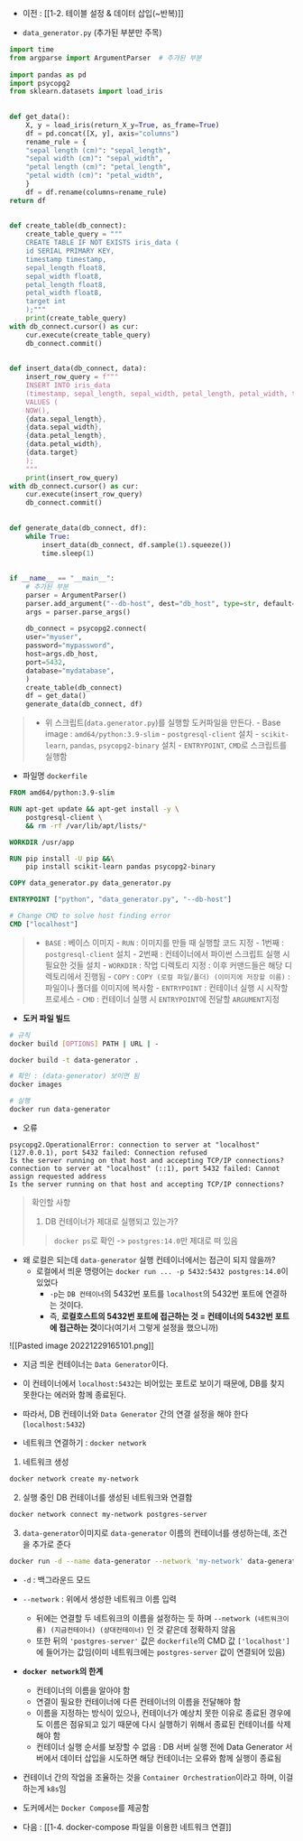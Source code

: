 - 이전 : [[1-2. 테이블 설정 & 데이터 삽입(~반복)]]

- `data_generator.py` (추가된 부분만 주목)
```python
import time  
from argparse import ArgumentParser  # 추가된 부분
  
import pandas as pd  
import psycopg2  
from sklearn.datasets import load_iris  
  
  
def get_data():  
	X, y = load_iris(return_X_y=True, as_frame=True)  
	df = pd.concat([X, y], axis="columns")  
	rename_rule = {  
	"sepal length (cm)": "sepal_length",  
	"sepal width (cm)": "sepal_width",  
	"petal length (cm)": "petal_length",  
	"petal width (cm)": "petal_width",  
	}  
	df = df.rename(columns=rename_rule)  
return df  
  
  
def create_table(db_connect):  
	create_table_query = """  
	CREATE TABLE IF NOT EXISTS iris_data (  
	id SERIAL PRIMARY KEY,  
	timestamp timestamp,  
	sepal_length float8,  
	sepal_width float8,  
	petal_length float8,  
	petal_width float8,  
	target int  
	);"""  
	print(create_table_query)  
with db_connect.cursor() as cur:  
	cur.execute(create_table_query)  
	db_connect.commit()  
  
  
def insert_data(db_connect, data):  
	insert_row_query = f"""  
	INSERT INTO iris_data  
	(timestamp, sepal_length, sepal_width, petal_length, petal_width, target)  
	VALUES (  
	NOW(),  
	{data.sepal_length},  
	{data.sepal_width},  
	{data.petal_length},  
	{data.petal_width},  
	{data.target}  
	);  
	"""  
	print(insert_row_query)  
with db_connect.cursor() as cur:  
	cur.execute(insert_row_query)  
	db_connect.commit()  
  
  
def generate_data(db_connect, df):  
	while True:  
		insert_data(db_connect, df.sample(1).squeeze())  
		time.sleep(1)  
  
  
if __name__ == "__main__":  
	# 추가된 부분
	parser = ArgumentParser()  
	parser.add_argument("--db-host", dest="db_host", type=str, default="localhost")  
	args = parser.parse_args()  
	  
	db_connect = psycopg2.connect(  
	user="myuser",  
	password="mypassword",  
	host=args.db_host,  
	port=5432,  
	database="mydatabase",  
	)  
	create_table(db_connect)  
	df = get_data()  
	generate_data(db_connect, df)
```

> - 위 스크립트(`data.generator.py`)를 실행할 도커파일을 만든다.
		- Base image : `amd64/python:3.9-slim`
		- `postgresql-client` 설치
		- `scikit-learn`, `pandas`, `psycopg2-binary` 설치
		- `ENTRYPOINT`, `CMD`로 스크립트를 실행함

- 파일명 `dockerfile`
```dockerfile
FROM amd64/python:3.9-slim

RUN apt-get update && apt-get install -y \
    postgresql-client \
    && rm -rf /var/lib/apt/lists/*

WORKDIR /usr/app

RUN pip install -U pip &&\
    pip install scikit-learn pandas psycopg2-binary

COPY data_generator.py data_generator.py

ENTRYPOINT ["python", "data_generator.py", "--db-host"]

# Change CMD to solve host finding error
CMD ["localhost"]
```
> - `BASE` : 베이스 이미지
	- `RUN` : 이미지를 만들 때 실행할 코드 지정
		- 1번째 : `postgresql-client` 설치
		- 2번째 : 컨테이너에서 파이썬 스크립트 실행 시 필요한 것들 설치
	- `WORKDIR` : 작업 디렉토리 지정 : 이후 커맨드들은 해당 디렉토리에서 진행됨
	- `COPY` : `COPY (로컬 파일/폴더) (이미지에 저장할 이름)` : 파일이나 폴더를 이미지에 복사함
	- `ENTRYPOINT` : 컨테이너 실행 시 시작할 프로세스
	- `CMD` : 컨테이너 실행 시 `ENTRYPOINT`에 전달할 `ARGUMENT`지정

- **도커 파일 빌드**
```sh
# 규칙
docker build [OPTIONS] PATH | URL | -
```
```sh
docker build -t data-generator .

# 확인 : (data-generator) 보이면 됨
docker images

# 실행
docker run data-generator
```

- 오류
```
psycopg2.OperationalError: connection to server at "localhost" (127.0.0.1), port 5432 failed: Connection refused  
Is the server running on that host and accepting TCP/IP connections?  
connection to server at "localhost" (::1), port 5432 failed: Cannot assign requested address  
Is the server running on that host and accepting TCP/IP connections?
```
> 확인할 사항
> 1. DB 컨테이너가 제대로 실행되고 있는가?
>> `docker ps`로 확인 -> `postgres:14.0`만 제대로 떠 있음

-  왜 로컬은 되는데 `data-generator` 실행 컨테이너에서는 접근이 되지 않을까?
	- 로컬에서 띄운 명령어는 `docker run ... -p 5432:5432 postgres:14.0`이 있었다
		- `-p`는 `DB 컨테이너`의 5432번 포트를 `localhost`의 5432번 포트에 연결하는 것이다.
		- 즉, **로컬호스트의 5432번 포트에 접근하는 것 = 컨테이너의 5432번 포트에 접근하는 것**이다(여기서 그렇게 설정을 했으니까)

![[Pasted image 20221229165101.png]]
- 지금 띄운 컨테이너는 `Data Generator`이다.
- 이 컨테이너에서 `localhost:5432`는 비어있는 포트로 보이기 때문에, DB를 찾지 못한다는 에러와 함께 종료된다.
- 따라서, DB 컨테이너와 `Data Generator` 간의 연결 설정을 해야 한다(`localhost:5432`)

- 네트워크 연결하기 : `docker network`
1) 네트워크 생성
```sh
docker network create my-network
```

2) 실행 중인 DB 컨테이너를 생성된 네트워크와 연결함
```sh
docker network connect my-network postgres-server
```

3) `data-generator`이미지로 `data-generator` 이름의 컨테이너를 생성하는데, 조건을 추가로 준다
```sh
docker run -d --name data-generator --network 'my-network' data-generator 'postgres-server'
```
- `-d` : 백그라운드 모드
- `--network` : 위에서 생성한 네트워크 이름 입력
	- 뒤에는 연결할 두 네트워크의 이름을 설정하는 듯 하며 `--network (네트워크이름) (지금컨테이너) (상대컨테이너)` 인 것 같은데 정확하지 않음
	- 또한 뒤의 `'postgres-server'` 값은 `dockerfile`의 CMD 값 `['localhost']` 에 들어가는 값임(이미 네트워크에는 `postgres-server` 값이 연결되어 있음)

- **`docker network`의 한계**
	- 컨테이너의 이름을 알아야 함
	- 연결이 필요한 컨테이너에 다른 컨테이너의 이름을 전달해야 함
	- 이름을 지정하는 방식이 있으나, 컨테이너가 예상치 못한 이유로 종료된 경우에도 이름은 점유되고 있기 때문에 다시 실행하기 위해서 종료된 컨테이너를 삭제해야 함
	- 컨테이너 실행 순서를 보장할 수 없음 : DB 서버 실행 전에 Data Generator 서버에서 데이터 삽입을 시도하면 해당 컨테이너는 오류와 함께 실행이 종료됨

- 컨테이너 간의 작업을 조율하는 것을 `Container Orchestration`이라고 하며, 이걸 하는게 `k8s`임
- 도커에서는 `Docker Compose`를 제공함

- 다음 : [[1-4. docker-compose 파일을 이용한 네트워크 연결]]